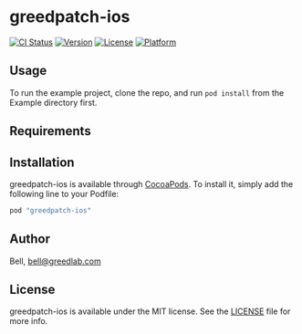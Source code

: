 # greedpatch-ios

[![CI Status](http://img.shields.io/travis/Bell/greedpatch-ios.svg?style=flat)](https://travis-ci.org/Bell/greedpatch-ios)
[![Version](https://img.shields.io/cocoapods/v/greedpatch-ios.svg?style=flat)](http://cocoapods.org/pods/greedpatch-ios)
[![License](https://img.shields.io/cocoapods/l/greedpatch-ios.svg?style=flat)](http://cocoapods.org/pods/greedpatch-ios)
[![Platform](https://img.shields.io/cocoapods/p/greedpatch-ios.svg?style=flat)](http://cocoapods.org/pods/greedpatch-ios)

## Usage

To run the example project, clone the repo, and run `pod install` from the Example directory first.

## Requirements

## Installation

greedpatch-ios is available through [CocoaPods](http://cocoapods.org). To install
it, simply add the following line to your Podfile:

```ruby
pod "greedpatch-ios"
```

## Author

Bell, bell@greedlab.com

## License

greedpatch-ios is available under the MIT license. See the [LICENSE](LICENSE) file for more info.
